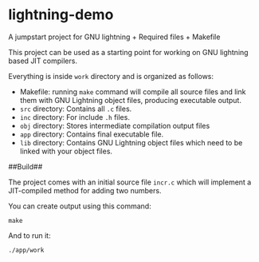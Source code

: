 # lightning-demo
A jumpstart project for GNU lightning + Required files + Makefile

This project can be used as a starting point for working on GNU lightning based JIT compilers.

Everything is inside `work` directory and is organized as follows:

- Makefile: running `make` command will compile all source files and link them with GNU Lightning object files, producing executable output.
- `src` directory: Contains all `.c` files.
- `inc` directory: For include `.h` files.
- `obj` directory: Stores intermediate compilation output files
- `app` directory: Contains final executable file.
- `lib` directory: Contains GNU Lightning object files which need to be linked with your object files.

##Build##

The project comes with an initial source file `incr.c` which will implement a JIT-compiled method for adding two numbers.

You can create output using this command:

```
make
```

And to run it:

```
./app/work
```
